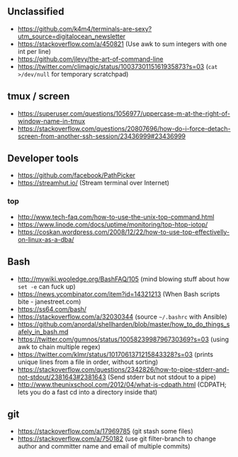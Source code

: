 ## Unclassified

- https://github.com/k4m4/terminals-are-sexy?utm_source=digitalocean_newsletter
- https://stackoverflow.com/a/450821 (Use awk to sum integers with one int per line)
- https://github.com/jlevy/the-art-of-command-line
- https://twitter.com/climagic/status/1003730115161935873?s=03 (`cat >/dev/null` for temporary scratchpad)


## tmux / screen

- https://superuser.com/questions/1056977/uppercase-m-at-the-right-of-window-name-in-tmux
- https://stackoverflow.com/questions/20807696/how-do-i-force-detach-screen-from-another-ssh-session/23436999#23436999


## Developer tools

- https://github.com/facebook/PathPicker
- https://streamhut.io/ (Stream terminal over Internet)

### top

- http://www.tech-faq.com/how-to-use-the-unix-top-command.html
- https://www.linode.com/docs/uptime/monitoring/top-htop-iotop/
- https://coskan.wordpress.com/2008/12/22/how-to-use-top-effectivelly-on-linux-as-a-dba/


## Bash

- http://mywiki.wooledge.org/BashFAQ/105 (mind blowing stuff about how `set -e` can fuck up)
- https://news.ycombinator.com/item?id=14321213 (When Bash scripts bite - janestreet.com)
- https://ss64.com/bash/
- https://stackoverflow.com/a/32030344 (source `~/.bashrc` with Ansible)
- https://github.com/anordal/shellharden/blob/master/how_to_do_things_safely_in_bash.md
- https://twitter.com/gumnos/status/1005823998796730369?s=03 (using awk to chain multiple regex)
- https://twitter.com/klmr/status/1017061371215843328?s=03 (prints unique lines from a file in order, without sorting)
- https://stackoverflow.com/questions/2342826/how-to-pipe-stderr-and-not-stdout/2381643#2381643 (Send stderr but not stdout to a pipe)
- http://www.theunixschool.com/2012/04/what-is-cdpath.html (CDPATH; lets you do a fast cd into a directory inside that)


## git

- https://stackoverflow.com/a/17969785 (git stash some files)
- https://stackoverflow.com/a/750182 (use git filter-branch to change author and committer name and email of multiple commits)
